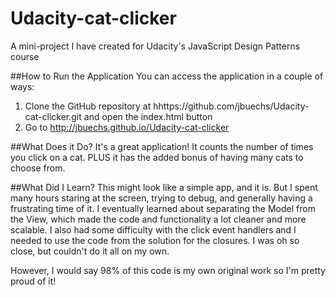 # Udacity-cat-clicker
A mini-project I have created for Udacity's JavaScript Design Patterns course

##How to Run the Application
You can access the application in a couple of ways:

1. Clone the GitHub repository at hhttps://github.com/jbuechs/Udacity-cat-clicker.git and open the index.html button
2. Go to http://jbuechs.github.io/Udacity-cat-clicker

##What Does it Do?
It's a great application! It counts the number of times you click on a cat. PLUS it has the added bonus of having many cats to choose from.

##What Did I Learn?
This might look like a simple app, and it is. But I spent many hours staring at the screen, trying to debug, and generally having a frustrating time of it. I eventually learned about separating the Model from the View, which made the code and functionality a lot cleaner and more scalable. I also had some difficulty with the click event handlers and I needed to use the code from the solution for the closures. I was oh so close, but couldn't do it all on my own.

However, I would say 98% of this code is my own original work so I'm pretty proud of it!